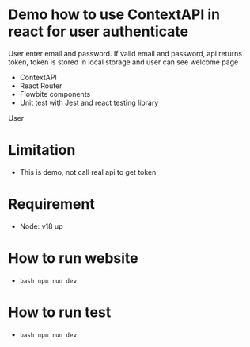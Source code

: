 # Demo how to use ContextAPI in react for user authenticate

User enter email and password. If valid email and password, api returns token, token is stored in local storage and user can see welcome page

- ContextAPI
- React Router
- Flowbite components
- Unit test with Jest and react testing library

User

# Limitation

- This is demo, not call real api to get token

# Requirement

- Node: v18 up

# How to run website

- `bash npm run dev `

# How to run test

- `bash npm run dev `
